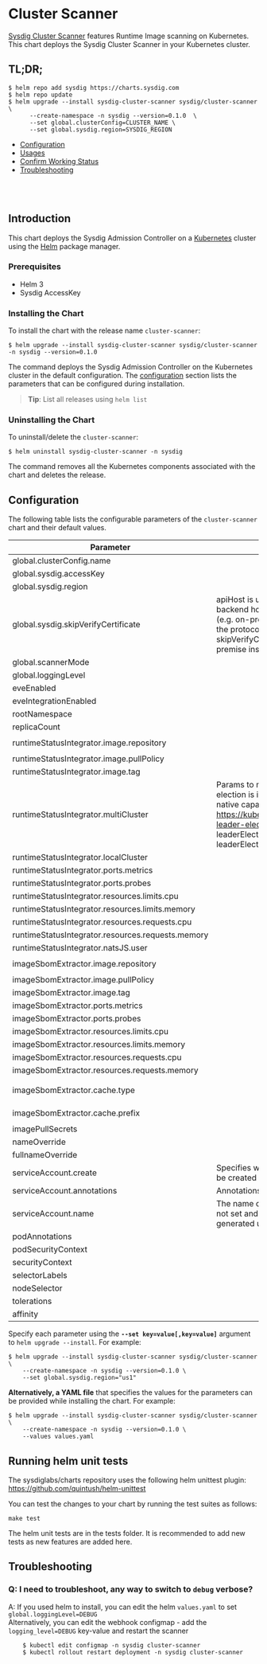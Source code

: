 <!--


DO NOT MODIFY THIS FILE MANUALLY!!

IT'S AUTO-GENERATED vía README.tpl with pre-comit plugin
this is under construction so it must be launched manually

in the project root, run:
$ pre-commit install
$ pre-commit run -a

-->

# Cluster Scanner

[Sysdig Cluster Scanner](https://docs.sysdig.com/en/docs/sysdig-secure/scanning) features Runtime Image scanning on Kubernetes.
<br/>This chart deploys the Sysdig Cluster Scanner in your Kubernetes cluster.

## TL;DR;

```
$ helm repo add sysdig https://charts.sysdig.com
$ helm repo update
$ helm upgrade --install sysdig-cluster-scanner sysdig/cluster-scanner \
      --create-namespace -n sysdig --version=0.1.0  \
      --set global.clusterConfig=CLUSTER_NAME \
      --set global.sysdig.region=SYSDIG_REGION
```

- [Configuration](#configuration)
- [Usages](#usages)
- [Confirm Working Status](#confirm-working-status)
- [Troubleshooting](#troubleshooting)

<br/><br/>

## Introduction

This chart deploys the Sysdig Admission Controller on a [Kubernetes](http://kubernetes.io) cluster using the [Helm](https://helm.sh) package manager.


### Prerequisites

- Helm 3
- Sysdig AccessKey


###  Installing the Chart

To install the chart with the release name `cluster-scanner`:

```console
$ helm upgrade --install sysdig-cluster-scanner sysdig/cluster-scanner -n sysdig --version=0.1.0
```

The command deploys the Sysdig Admission Controller on the Kubernetes cluster in the default configuration. The [configuration](#configuration) section lists the parameters that can be configured during installation.

> **Tip**: List all releases using `helm list`


### Uninstalling the Chart

To uninstall/delete the `cluster-scanner`:

```console
$ helm uninstall sysdig-cluster-scanner -n sysdig
```

The command removes all the Kubernetes components associated with the chart and deletes the release.

## Configuration

The following table lists the configurable parameters of the `cluster-scanner` chart and their default values.

|                     Parameter                     |                                                                                                                                  Description                                                                                                                                  |                        Default                         |
|---------------------------------------------------|-------------------------------------------------------------------------------------------------------------------------------------------------------------------------------------------------------------------------------------------------------------------------------|--------------------------------------------------------|
| global.clusterConfig.name                         |                                                                                                                                                                                                                                                                               | <code>""</code>                                        |
| global.sysdig.accessKey                           |                                                                                                                                                                                                                                                                               | <code>""</code>                                        |
| global.sysdig.region                              |                                                                                                                                                                                                                                                                               | <code>"us1"</code>                                     |
| global.sysdig.skipVerifyCertificate               | apiHost is used to manually set the Sysdig backend host when no region is suitable (e.g. on-premise installations) Must have the protocol (http:// or https://) apiHost: "" skipVerifyCertificate might be used in on-premise installations.                                  | <code>false</code>                                     |
| global.scannerMode                                |                                                                                                                                                                                                                                                                               | <code>"local" # or "multi"</code>                      |
| global.loggingLevel                               |                                                                                                                                                                                                                                                                               | <code>"INFO"</code>                                    |
| eveEnabled                                        |                                                                                                                                                                                                                                                                               | <code>false</code>                                     |
| eveIntegrationEnabled                             |                                                                                                                                                                                                                                                                               | <code>false</code>                                     |
| rootNamespace                                     |                                                                                                                                                                                                                                                                               | <code>"kube-system"</code>                             |
| replicaCount                                      |                                                                                                                                                                                                                                                                               | <code>2</code>                                         |
| runtimeStatusIntegrator.image.repository          |                                                                                                                                                                                                                                                                               | <code>quay.io/sysdig/runtime-status-integrator</code>  |
| runtimeStatusIntegrator.image.pullPolicy          |                                                                                                                                                                                                                                                                               | <code>IfNotPresent</code>                              |
| runtimeStatusIntegrator.image.tag                 |                                                                                                                                                                                                                                                                               | <code>"0.1.2-v4085794"</code>                          |
| runtimeStatusIntegrator.multiCluster              | Params to manage leader election Leader election is implemented leveraging the native capabilities of Kubernetes see: https://kubernetes.io/blog/2016/01/simple-leader-election-with-kubernetes/ leaderElectionLeaseNameOverride: "" leaderElectionLeaseNamespaceOverride: "" | <code></code>                                          |
| runtimeStatusIntegrator.localCluster              |                                                                                                                                                                                                                                                                               | <code></code>                                          |
| runtimeStatusIntegrator.ports.metrics             |                                                                                                                                                                                                                                                                               | <code>25000</code>                                     |
| runtimeStatusIntegrator.ports.probes              |                                                                                                                                                                                                                                                                               | <code>7000</code>                                      |
| runtimeStatusIntegrator.resources.limits.cpu      |                                                                                                                                                                                                                                                                               | <code>"1"</code>                                       |
| runtimeStatusIntegrator.resources.limits.memory   |                                                                                                                                                                                                                                                                               | <code>350Mi</code>                                     |
| runtimeStatusIntegrator.resources.requests.cpu    |                                                                                                                                                                                                                                                                               | <code>"350m"</code>                                    |
| runtimeStatusIntegrator.resources.requests.memory |                                                                                                                                                                                                                                                                               | <code>350Mi</code>                                     |
| runtimeStatusIntegrator.natsJS.user               |                                                                                                                                                                                                                                                                               | <code>"default-user"</code>                            |
| imageSbomExtractor.image.repository               |                                                                                                                                                                                                                                                                               | <code>quay.io/sysdig/image-sbom-extractor</code>       |
| imageSbomExtractor.image.pullPolicy               |                                                                                                                                                                                                                                                                               | <code>IfNotPresent</code>                              |
| imageSbomExtractor.image.tag                      |                                                                                                                                                                                                                                                                               | <code>"0.1.2-v91beb12"</code>                          |
| imageSbomExtractor.ports.metrics                  |                                                                                                                                                                                                                                                                               | <code>25001</code>                                     |
| imageSbomExtractor.ports.probes                   |                                                                                                                                                                                                                                                                               | <code>7001</code>                                      |
| imageSbomExtractor.resources.limits.cpu           |                                                                                                                                                                                                                                                                               | <code>"1"</code>                                       |
| imageSbomExtractor.resources.limits.memory        |                                                                                                                                                                                                                                                                               | <code>350Mi</code>                                     |
| imageSbomExtractor.resources.requests.cpu         |                                                                                                                                                                                                                                                                               | <code>"150m"</code>                                    |
| imageSbomExtractor.resources.requests.memory      |                                                                                                                                                                                                                                                                               | <code>350Mi</code>                                     |
| imageSbomExtractor.cache.type                     |                                                                                                                                                                                                                                                                               | <code>"local" # other possible value is "redis"</code> |
| imageSbomExtractor.cache.prefix                   |                                                                                                                                                                                                                                                                               | <code>"sysdig-cluster-scanner"</code>                  |
| imagePullSecrets                                  |                                                                                                                                                                                                                                                                               | <code>[]</code>                                        |
| nameOverride                                      |                                                                                                                                                                                                                                                                               | <code>""</code>                                        |
| fullnameOverride                                  |                                                                                                                                                                                                                                                                               | <code>""</code>                                        |
| serviceAccount.create                             | Specifies whether a service account should be created                                                                                                                                                                                                                         | <code>true</code>                                      |
| serviceAccount.annotations                        | Annotations to add to the service account                                                                                                                                                                                                                                     | <code>{}</code>                                        |
| serviceAccount.name                               | The name of the service account to use. If not set and create is true, a name is generated using the fullname template                                                                                                                                                        | <code>""</code>                                        |
| podAnnotations                                    |                                                                                                                                                                                                                                                                               | <code>{}</code>                                        |
| podSecurityContext                                |                                                                                                                                                                                                                                                                               | <code>{}</code>                                        |
| securityContext                                   |                                                                                                                                                                                                                                                                               | <code>{}</code>                                        |
| selectorLabels                                    |                                                                                                                                                                                                                                                                               | <code>{}</code>                                        |
| nodeSelector                                      |                                                                                                                                                                                                                                                                               | <code>{}</code>                                        |
| tolerations                                       |                                                                                                                                                                                                                                                                               | <code>[]</code>                                        |
| affinity                                          |                                                                                                                                                                                                                                                                               | <code>{}</code>                                        |


Specify each parameter using the **`--set key=value[,key=value]`** argument to `helm upgrade --install`. For example:

```console
$ helm upgrade --install sysdig-cluster-scanner sysdig/cluster-scanner \
    --create-namespace -n sysdig --version=0.1.0 \
    --set global.sysdig.region="us1"
```

**Alternatively, a YAML file** that specifies the values for the parameters can be provided while
installing the chart. For example:

```console
$ helm upgrade --install sysdig-cluster-scanner sysdig/cluster-scanner \
    --create-namespace -n sysdig --version=0.1.0 \
    --values values.yaml
```

## Running helm unit tests

The sysdiglabs/charts repository uses the following helm unittest plugin: https://github.com/quintush/helm-unittest

You can test the changes to your chart by running the test suites as follows:

```
make test
```

The helm unit tests are in the tests folder. It is recommended to add new tests as new features are added here.

## Troubleshooting

### Q: I need to troubleshoot, any way to switch to `debug` verbose?
A: If you used helm to install, you can edit the helm `values.yaml` to set `global.loggingLevel=DEBUG`
<br/>Alternatively, you can edit the webhook configmap - add the `logging_level=DEBUG` key-value and restart the scanner
```
    $ kubectl edit configmap -n sysdig cluster-scanner
    $ kubectl rollout restart deployment -n sysdig cluster-scanner
```
